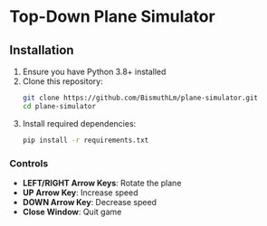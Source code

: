# Top-Down Plane Simulator
## Installation

1. Ensure you have Python 3.8+ installed
2. Clone this repository:
   ```bash
   git clone https://github.com/BismuthLm/plane-simulator.git
   cd plane-simulator
   ```
3. Install required dependencies:
   ```bash
   pip install -r requirements.txt
   ```

### Controls
- **LEFT/RIGHT Arrow Keys**: Rotate the plane
- **UP Arrow Key**: Increase speed
- **DOWN Arrow Key**: Decrease speed
- **Close Window**: Quit game

